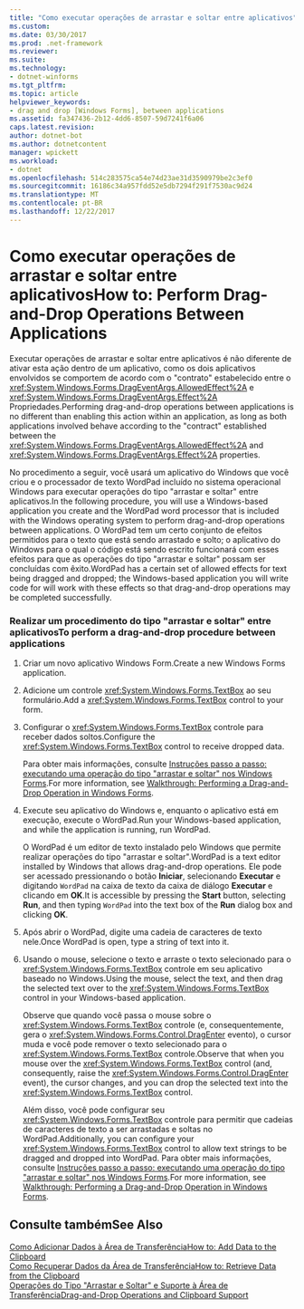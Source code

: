 ```yaml
---
title: "Como executar operações de arrastar e soltar entre aplicativos"
ms.custom: 
ms.date: 03/30/2017
ms.prod: .net-framework
ms.reviewer: 
ms.suite: 
ms.technology:
- dotnet-winforms
ms.tgt_pltfrm: 
ms.topic: article
helpviewer_keywords:
- drag and drop [Windows Forms], between applications
ms.assetid: fa347436-2b12-4dd6-8507-59d7241f6a06
caps.latest.revision: 
author: dotnet-bot
ms.author: dotnetcontent
manager: wpickett
ms.workload:
- dotnet
ms.openlocfilehash: 514c283575ca54e74d23ae31d3590979be2c3ef0
ms.sourcegitcommit: 16186c34a957fdd52e5db7294f291f7530ac9d24
ms.translationtype: MT
ms.contentlocale: pt-BR
ms.lasthandoff: 12/22/2017
---
```

# <a name="how-to-perform-drag-and-drop-operations-between-applications"></a><span data-ttu-id="74d81-102">Como executar operações de arrastar e soltar entre aplicativos</span><span class="sxs-lookup"><span data-stu-id="74d81-102">How to: Perform Drag-and-Drop Operations Between Applications</span></span>
<span data-ttu-id="74d81-103">Executar operações de arrastar e soltar entre aplicativos é não diferente de ativar esta ação dentro de um aplicativo, como os dois aplicativos envolvidos se comportem de acordo com o "contrato" estabelecido entre o <xref:System.Windows.Forms.DragEventArgs.AllowedEffect%2A> e <xref:System.Windows.Forms.DragEventArgs.Effect%2A> Propriedades.</span><span class="sxs-lookup"><span data-stu-id="74d81-103">Performing drag-and-drop operations between applications is no different than enabling this action within an application, as long as both applications involved behave according to the "contract" established between the <xref:System.Windows.Forms.DragEventArgs.AllowedEffect%2A> and <xref:System.Windows.Forms.DragEventArgs.Effect%2A> properties.</span></span>  
  
 <span data-ttu-id="74d81-104">No procedimento a seguir, você usará um aplicativo do Windows que você criou e o processador de texto WordPad incluído no sistema operacional Windows para executar operações do tipo "arrastar e soltar" entre aplicativos.</span><span class="sxs-lookup"><span data-stu-id="74d81-104">In the following procedure, you will use a Windows-based application you create and the WordPad word processor that is included with the Windows operating system to perform drag-and-drop operations between applications.</span></span> <span data-ttu-id="74d81-105">O WordPad tem um certo conjunto de efeitos permitidos para o texto que está sendo arrastado e solto; o aplicativo do Windows para o qual o código está sendo escrito funcionará com esses efeitos para que as operações do tipo "arrastar e soltar" possam ser concluídas com êxito.</span><span class="sxs-lookup"><span data-stu-id="74d81-105">WordPad has a certain set of allowed effects for text being dragged and dropped; the Windows-based application you will write code for will work with these effects so that drag-and-drop operations may be completed successfully.</span></span>  
  
### <a name="to-perform-a-drag-and-drop-procedure-between-applications"></a><span data-ttu-id="74d81-106">Realizar um procedimento do tipo "arrastar e soltar" entre aplicativos</span><span class="sxs-lookup"><span data-stu-id="74d81-106">To perform a drag-and-drop procedure between applications</span></span>  
  
1.  <span data-ttu-id="74d81-107">Criar um novo aplicativo Windows Form.</span><span class="sxs-lookup"><span data-stu-id="74d81-107">Create a new Windows Forms application.</span></span>  
  
2.  <span data-ttu-id="74d81-108">Adicione um controle <xref:System.Windows.Forms.TextBox> ao seu formulário.</span><span class="sxs-lookup"><span data-stu-id="74d81-108">Add a <xref:System.Windows.Forms.TextBox> control to your form.</span></span>  
  
3.  <span data-ttu-id="74d81-109">Configurar o <xref:System.Windows.Forms.TextBox> controle para receber dados soltos.</span><span class="sxs-lookup"><span data-stu-id="74d81-109">Configure the <xref:System.Windows.Forms.TextBox> control to receive dropped data.</span></span>  
  
     <span data-ttu-id="74d81-110">Para obter mais informações, consulte [Instruções passo a passo: executando uma operação do tipo "arrastar e soltar" nos Windows Forms](../../../../docs/framework/winforms/advanced/walkthrough-performing-a-drag-and-drop-operation-in-windows-forms.md).</span><span class="sxs-lookup"><span data-stu-id="74d81-110">For more information, see [Walkthrough: Performing a Drag-and-Drop Operation in Windows Forms](../../../../docs/framework/winforms/advanced/walkthrough-performing-a-drag-and-drop-operation-in-windows-forms.md).</span></span>  
  
4.  <span data-ttu-id="74d81-111">Execute seu aplicativo do Windows e, enquanto o aplicativo está em execução, execute o WordPad.</span><span class="sxs-lookup"><span data-stu-id="74d81-111">Run your Windows-based application, and while the application is running, run WordPad.</span></span>  
  
     <span data-ttu-id="74d81-112">O WordPad é um editor de texto instalado pelo Windows que permite realizar operações do tipo "arrastar e soltar".</span><span class="sxs-lookup"><span data-stu-id="74d81-112">WordPad is a text editor installed by Windows that allows drag-and-drop operations.</span></span> <span data-ttu-id="74d81-113">Ele pode ser acessado pressionando o botão **Iniciar**, selecionando **Executar** e digitando `WordPad` na caixa de texto da caixa de diálogo **Executar** e clicando em **OK**.</span><span class="sxs-lookup"><span data-stu-id="74d81-113">It is accessible by pressing the **Start** button, selecting **Run**, and then typing `WordPad` into the text box of the **Run** dialog box and clicking **OK**.</span></span>  
  
5.  <span data-ttu-id="74d81-114">Após abrir o WordPad, digite uma cadeia de caracteres de texto nele.</span><span class="sxs-lookup"><span data-stu-id="74d81-114">Once WordPad is open, type a string of text into it.</span></span>  
  
6.  <span data-ttu-id="74d81-115">Usando o mouse, selecione o texto e arraste o texto selecionado para o <xref:System.Windows.Forms.TextBox> controle em seu aplicativo baseado no Windows.</span><span class="sxs-lookup"><span data-stu-id="74d81-115">Using the mouse, select the text, and then drag the selected text over to the <xref:System.Windows.Forms.TextBox> control in your Windows-based application.</span></span>  
  
     <span data-ttu-id="74d81-116">Observe que quando você passa o mouse sobre o <xref:System.Windows.Forms.TextBox> controle (e, consequentemente, gera o <xref:System.Windows.Forms.Control.DragEnter> evento), o cursor muda e você pode remover o texto selecionado para o <xref:System.Windows.Forms.TextBox> controle.</span><span class="sxs-lookup"><span data-stu-id="74d81-116">Observe that when you mouse over the <xref:System.Windows.Forms.TextBox> control (and, consequently, raise the <xref:System.Windows.Forms.Control.DragEnter> event), the cursor changes, and you can drop the selected text into the <xref:System.Windows.Forms.TextBox> control.</span></span>  
  
     <span data-ttu-id="74d81-117">Além disso, você pode configurar seu <xref:System.Windows.Forms.TextBox> controle para permitir que cadeias de caracteres de texto a ser arrastadas e soltas no WordPad.</span><span class="sxs-lookup"><span data-stu-id="74d81-117">Additionally, you can configure your <xref:System.Windows.Forms.TextBox> control to allow text strings to be dragged and dropped into WordPad.</span></span> <span data-ttu-id="74d81-118">Para obter mais informações, consulte [Instruções passo a passo: executando uma operação do tipo "arrastar e soltar" nos Windows Forms](../../../../docs/framework/winforms/advanced/walkthrough-performing-a-drag-and-drop-operation-in-windows-forms.md).</span><span class="sxs-lookup"><span data-stu-id="74d81-118">For more information, see [Walkthrough: Performing a Drag-and-Drop Operation in Windows Forms](../../../../docs/framework/winforms/advanced/walkthrough-performing-a-drag-and-drop-operation-in-windows-forms.md).</span></span>  
  
## <a name="see-also"></a><span data-ttu-id="74d81-119">Consulte também</span><span class="sxs-lookup"><span data-stu-id="74d81-119">See Also</span></span>  
 [<span data-ttu-id="74d81-120">Como Adicionar Dados à Área de Transferência</span><span class="sxs-lookup"><span data-stu-id="74d81-120">How to: Add Data to the Clipboard</span></span>](../../../../docs/framework/winforms/advanced/how-to-add-data-to-the-clipboard.md)  
 [<span data-ttu-id="74d81-121">Como Recuperar Dados da Área de Transferência</span><span class="sxs-lookup"><span data-stu-id="74d81-121">How to: Retrieve Data from the Clipboard</span></span>](../../../../docs/framework/winforms/advanced/how-to-retrieve-data-from-the-clipboard.md)  
 [<span data-ttu-id="74d81-122">Operações do Tipo "Arrastar e Soltar" e Suporte à Área de Transferência</span><span class="sxs-lookup"><span data-stu-id="74d81-122">Drag-and-Drop Operations and Clipboard Support</span></span>](../../../../docs/framework/winforms/advanced/drag-and-drop-operations-and-clipboard-support.md)
